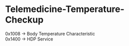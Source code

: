 # Telemedicine-Temperature-Checkup

0x1008 -> Body Temperature Characteristic <br />
0x1400 -> HDP Service

